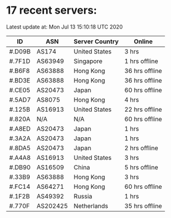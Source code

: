 # 17 recent servers:

Latest update at: Mon Jul 13 15:10:18 UTC 2020

| ID | ASN | Server Country | Online |
| -- | --- | -------------- | ------ |
| #.D09B | AS174 | United States | 3 hrs |
| #.7F1D | AS63949 | Singapore | 1 hrs offline |
| #.B6F8 | AS63888 | Hong Kong | 36 hrs offline |
| #.BD3E | AS63888 | Hong Kong | 36 hrs offline |
| #.CE05 | AS20473 | Japan | 60 hrs offline |
| #.5AD7 | AS8075 | Hong Kong | 4 hrs |
| #.125B | AS16913 | United States | 22 hrs offline |
| #.820A | N/A | N/A | 60 hrs offline |
| #.A8ED | AS20473 | Japan | 1 hrs |
| #.3A2A | AS20473 | Japan | 1 hrs |
| #.8DA5 | AS20473 | Japan | 2 hrs offline |
| #.A4A8 | AS16913 | United States | 3 hrs |
| #.DB90 | AS16509 | China | 5 hrs offline |
| #.33B9 | AS63888 | Hong Kong | 3 hrs |
| #.FC14 | AS64271 | Hong Kong | 60 hrs offline |
| #.1F2B | AS49392 | Russia | 1 hrs |
| #.770F | AS202425 | Netherlands | 35 hrs offline |

